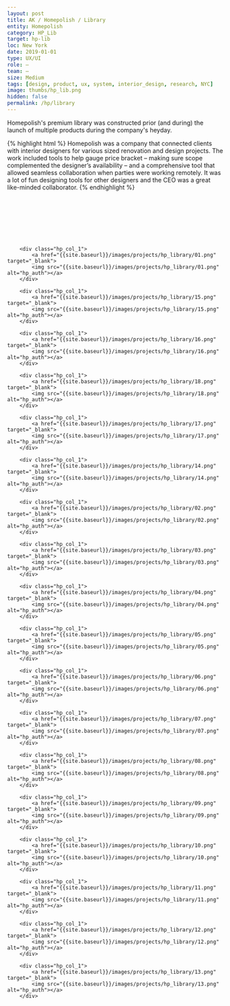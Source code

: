```yaml
---
layout: post
title: AK / Homepolish / Library
entity: Homepolish
category: HP_Lib
target: hp-lib
loc: New York
date: 2019-01-01
type: UX/UI
role: –
team: –
size: Medium
tags: [design, product, ux, system, interior_design, research, NYC]
image: thumbs/hp_lib.png
hidden: false
permalink: /hp/library
---
```


<div class="bg_color_none">
<div class="large_words">
Homepolish's premium library was constructed prior (and during) the launch of multiple products during the company's heyday.
</div>
</div>

{% highlight html %}
Homepolish was a company that connected clients with interior designers for various sized renovation and design projects. The work included tools to help gauge price bracket – making sure scope complemented the designer’s availability – and a comprehensive tool that allowed seamless collaboration when parties were working remotely. It was a lot of fun designing tools for other designers and the CEO was a great like-minded collaborator.
{% endhighlight %}



<div class="library_divider_01" style="background-image: url(../images/patterns/library_divider_01.png); height: 100px;"></div>

<div class="hp_container_pc4">

		<div class="hp_col_1">
			<a href="{{site.baseurl}}/images/projects/hp_library/01.png" target="_blank">
			<img src="{{site.baseurl}}/images/projects/hp_library/01.png" alt="hp_auth"></a>
		</div>

</div>

<div class="hp_divider_8"></div>

<div class="hp_container_pc4">

		<div class="hp_col_1">
			<a href="{{site.baseurl}}/images/projects/hp_library/15.png" target="_blank">
			<img src="{{site.baseurl}}/images/projects/hp_library/15.png" alt="hp_auth"></a>
		</div>

</div>


<div class="hp_divider_8"></div>

<div class="hp_container_pc4">

		<div class="hp_col_1">
			<a href="{{site.baseurl}}/images/projects/hp_library/16.png" target="_blank">
			<img src="{{site.baseurl}}/images/projects/hp_library/16.png" alt="hp_auth"></a>
		</div>

</div>

<div class="hp_divider_8"></div>


<div class="hp_container_pc4">

		<div class="hp_col_1">
			<a href="{{site.baseurl}}/images/projects/hp_library/18.png" target="_blank">
			<img src="{{site.baseurl}}/images/projects/hp_library/18.png" alt="hp_auth"></a>
		</div>

</div>

<div class="hp_divider_8"></div>


<div class="hp_container_pc4">

		<div class="hp_col_1">
			<a href="{{site.baseurl}}/images/projects/hp_library/17.png" target="_blank">
			<img src="{{site.baseurl}}/images/projects/hp_library/17.png" alt="hp_auth"></a>
		</div>

</div>


<div class="hp_divider_8"></div>

<div class="hp_container_pc4">

		<div class="hp_col_1">
			<a href="{{site.baseurl}}/images/projects/hp_library/14.png" target="_blank">
			<img src="{{site.baseurl}}/images/projects/hp_library/14.png" alt="hp_auth"></a>
		</div>

</div>


<div class="hp_divider_8"></div>

<div class="hp_container_pc4">

		<div class="hp_col_1">
			<a href="{{site.baseurl}}/images/projects/hp_library/02.png" target="_blank">
			<img src="{{site.baseurl}}/images/projects/hp_library/02.png" alt="hp_auth"></a>
		</div>

</div>

<div class="hp_divider_8"></div>

<div class="hp_container_pc4">

		<div class="hp_col_1">
			<a href="{{site.baseurl}}/images/projects/hp_library/03.png" target="_blank">
			<img src="{{site.baseurl}}/images/projects/hp_library/03.png" alt="hp_auth"></a>
		</div>

</div>

<div class="hp_divider_8"></div>

<div class="hp_container_pc4">

		<div class="hp_col_1">
			<a href="{{site.baseurl}}/images/projects/hp_library/04.png" target="_blank">
			<img src="{{site.baseurl}}/images/projects/hp_library/04.png" alt="hp_auth"></a>
		</div>

</div>

<div class="hp_divider_8"></div>

<div class="hp_container_pc4">

		<div class="hp_col_1">
			<a href="{{site.baseurl}}/images/projects/hp_library/05.png" target="_blank">
			<img src="{{site.baseurl}}/images/projects/hp_library/05.png" alt="hp_auth"></a>
		</div>

</div>

<div class="hp_divider_8"></div>

<div class="hp_container_pc4">

		<div class="hp_col_1">
			<a href="{{site.baseurl}}/images/projects/hp_library/06.png" target="_blank">
			<img src="{{site.baseurl}}/images/projects/hp_library/06.png" alt="hp_auth"></a>
		</div>

</div>

<div class="hp_divider_8"></div>

<div class="hp_container_pc4">

		<div class="hp_col_1">
			<a href="{{site.baseurl}}/images/projects/hp_library/07.png" target="_blank">
			<img src="{{site.baseurl}}/images/projects/hp_library/07.png" alt="hp_auth"></a>
		</div>

</div>

<div class="hp_divider_8"></div>

<div class="hp_container_pc4">

		<div class="hp_col_1">
			<a href="{{site.baseurl}}/images/projects/hp_library/08.png" target="_blank">
			<img src="{{site.baseurl}}/images/projects/hp_library/08.png" alt="hp_auth"></a>
		</div>

</div>

<div class="hp_divider_8"></div>

<div class="hp_container_pc4">

		<div class="hp_col_1">
			<a href="{{site.baseurl}}/images/projects/hp_library/09.png" target="_blank">
			<img src="{{site.baseurl}}/images/projects/hp_library/09.png" alt="hp_auth"></a>
		</div>
</div>


<div class="hp_divider_8"></div>

<div class="hp_container_pc4">

		<div class="hp_col_1">
			<a href="{{site.baseurl}}/images/projects/hp_library/10.png" target="_blank">
			<img src="{{site.baseurl}}/images/projects/hp_library/10.png" alt="hp_auth"></a>
		</div>

</div>

<div class="hp_divider_8"></div>

<div class="hp_container_pc4">

		<div class="hp_col_1">
			<a href="{{site.baseurl}}/images/projects/hp_library/11.png" target="_blank">
			<img src="{{site.baseurl}}/images/projects/hp_library/11.png" alt="hp_auth"></a>
		</div>

</div>

<div class="hp_divider_8"></div>

<div class="hp_container_pc4">

		<div class="hp_col_1">
			<a href="{{site.baseurl}}/images/projects/hp_library/12.png" target="_blank">
			<img src="{{site.baseurl}}/images/projects/hp_library/12.png" alt="hp_auth"></a>
		</div>

</div>


<div class="hp_divider_8"></div>

<div class="hp_container_pc4">

		<div class="hp_col_1">
			<a href="{{site.baseurl}}/images/projects/hp_library/13.png" target="_blank">
			<img src="{{site.baseurl}}/images/projects/hp_library/13.png" alt="hp_auth"></a>
		</div>

</div>









